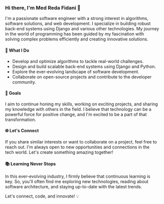 ### Hi there, I'm Med Reda Fidani 👋

I'm a passionate software engineer with a strong interest in algorithms, software solutions, and web development. I specialize in building robust back-end systems using Django and various other technologies. My journey in the world of programming has been guided by my fascination with solving complex problems efficiently and creating innovative solutions.

#### 🌟 What I Do
- Develop and optimize algorithms to tackle real-world challenges.
- Design and build scalable back-end systems using Django and Python.
- Explore the ever-evolving landscape of software development.
- Collaborate on open-source projects and contribute to the developer community.

#### 🚀 Goals
I aim to continue honing my skills, working on exciting projects, and sharing my knowledge with others in the field. I believe that technology can be a powerful force for positive change, and I'm excited to be a part of that transformation.

#### 🌐 Let's Connect
If you share similar interests or want to collaborate on a project, feel free to reach out. I'm always open to new opportunities and connections in the tech world. Let's create something amazing together!

#### 📚 Learning Never Stops
In this ever-evolving industry, I firmly believe that continuous learning is key. So, you'll often find me exploring new technologies, reading about software architecture, and staying up-to-date with the latest trends.

Let's connect, code, and innovate! 💡

<!---
NotThorz/NotThorz is a ✨ special ✨ repository because its `README.md` (this file) appears on your GitHub profile.
You can click the Preview link to take a look at your changes.
--->
